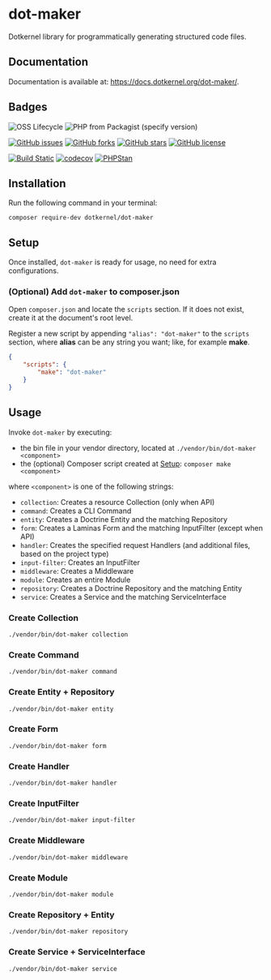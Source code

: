# dot-maker

Dotkernel library for programmatically generating structured code files.

## Documentation

Documentation is available at: https://docs.dotkernel.org/dot-maker/.

## Badges

![OSS Lifecycle](https://img.shields.io/osslifecycle/dotkernel/dot-maker)
![PHP from Packagist (specify version)](https://img.shields.io/packagist/php-v/dotkernel/dot-maker/1.0)

[![GitHub issues](https://img.shields.io/github/issues/dotkernel/dot-maker)](https://github.com/dotkernel/dot-maker/issues)
[![GitHub forks](https://img.shields.io/github/forks/dotkernel/dot-maker)](https://github.com/dotkernel/dot-maker/network)
[![GitHub stars](https://img.shields.io/github/stars/dotkernel/dot-maker)](https://github.com/dotkernel/dot-maker/stargazers)
[![GitHub license](https://img.shields.io/github/license/dotkernel/dot-maker)](https://github.com/dotkernel/dot-maker/blob/1.0/LICENSE.md)

[![Build Static](https://github.com/dotkernel/dot-maker/actions/workflows/continuous-integration.yml/badge.svg?branch=1.0)](https://github.com/dotkernel/dot-maker/actions/workflows/continuous-integration.yml)
[![codecov](https://codecov.io/gh/dotkernel/dot-maker/graph/badge.svg?token=KT9UA402B4)](https://codecov.io/gh/dotkernel/dot-maker)
[![PHPStan](https://github.com/dotkernel/dot-maker/actions/workflows/static-analysis.yml/badge.svg?branch=1.0)](https://github.com/dotkernel/dot-maker/actions/workflows/static-analysis.yml)

## Installation

Run the following command in your terminal:

```shell
composer require-dev dotkernel/dot-maker
```

## Setup

Once installed, `dot-maker` is ready for usage, no need for extra configurations.

### (Optional) Add `dot-maker` to composer.json

Open `composer.json` and locate the `scripts` section.
If it does not exist, create it at the document's root level.

Register a new script by appending `"alias": "dot-maker"` to the `scripts` section, where **alias** can be any string you want; like, for example **make**.

```json
{
    "scripts": {
        "make": "dot-maker"
    }
}
```

## Usage

Invoke `dot-maker` by executing:

- the bin file in your vendor directory, located at `./vendor/bin/dot-maker <component>`
- the (optional) Composer script created at [Setup](#setup): `composer make <component>`

where `<component>` is one of the following strings:

- `collection`: Creates a resource Collection (only when API)
- `command`: Creates a CLI Command
- `entity`: Creates a Doctrine Entity and the matching Repository
- `form`: Creates a Laminas Form and the matching InputFilter (except when API)
- `handler`: Creates the specified request Handlers (and additional files, based on the project type)
- `input-filter`: Creates an InputFilter
- `middleware`: Creates a Middleware
- `module`: Creates an entire Module
- `repository`: Creates a Doctrine Repository and the matching Entity
- `service`: Creates a Service and the matching ServiceInterface

### Create Collection

```shell
./vendor/bin/dot-maker collection
```

### Create Command

```shell
./vendor/bin/dot-maker command
```

### Create Entity + Repository

```shell
./vendor/bin/dot-maker entity
```

### Create Form

```shell
./vendor/bin/dot-maker form
```

### Create Handler

```shell
./vendor/bin/dot-maker handler
```

### Create InputFilter

```shell
./vendor/bin/dot-maker input-filter
```

### Create Middleware

```shell
./vendor/bin/dot-maker middleware
```

### Create Module

```shell
./vendor/bin/dot-maker module
```

### Create Repository + Entity

```shell
./vendor/bin/dot-maker repository
```

### Create Service + ServiceInterface

```shell
./vendor/bin/dot-maker service
```
